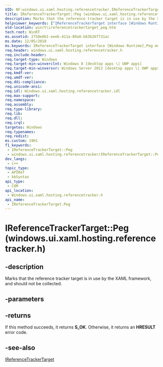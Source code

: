 ```yaml
---
UID: NF:windows.ui.xaml.hosting.referencetracker.IReferenceTrackerTarget.Peg
title: IReferenceTrackerTarget::Peg (windows.ui.xaml.hosting.referencetracker.h)
description: Marks that the reference tracker target is in use by the XAML framework, and should not be collected.
helpviewer_keywords: ["IReferenceTrackerTarget interface [Windows Runtime]","Peg method","IReferenceTrackerTarget.Peg","IReferenceTrackerTarget.xaml","IReferenceTrackerTarget::Peg","IReferenceTrackerTarget::xaml","Peg","Peg method [Windows Runtime]","Peg method [Windows Runtime]","IReferenceTrackerTarget interface","windows/IReferenceTrackerTarget::Peg","winrt.ireferencetrackertarget_peg"]
old-location: winrt\ireferencetrackertarget_peg.htm
tech.root: WinRT
ms.assetid: 2750e8b1-eeeb-411a-89a8-b63b26f731ac
ms.date: 12/05/2018
ms.keywords: IReferenceTrackerTarget interface [Windows Runtime],Peg method, IReferenceTrackerTarget.Peg, IReferenceTrackerTarget.xaml, IReferenceTrackerTarget::Peg, IReferenceTrackerTarget::xaml, Peg, Peg method [Windows Runtime], Peg method [Windows Runtime],IReferenceTrackerTarget interface, windows/IReferenceTrackerTarget::Peg, winrt.ireferencetrackertarget_peg
req.header: windows.ui.xaml.hosting.referencetracker.h
req.include-header: 
req.target-type: Windows
req.target-min-winverclnt: Windows 8 [desktop apps \| UWP apps]
req.target-min-winversvr: Windows Server 2012 [desktop apps \| UWP apps]
req.kmdf-ver: 
req.umdf-ver: 
req.ddi-compliance: 
req.unicode-ansi: 
req.idl: Windows.ui.xaml.hosting.referencetracker.idl
req.max-support: 
req.namespace: 
req.assembly: 
req.type-library: 
req.lib: 
req.dll: 
req.irql: 
targetos: Windows
req.typenames: 
req.redist: 
ms.custom: 19H1
f1_keywords:
 - IReferenceTrackerTarget::Peg
 - windows.ui.xaml.hosting.referencetracker/IReferenceTrackerTarget::Peg
dev_langs:
 - c++
topic_type:
 - APIRef
 - kbSyntax
api_type:
 - COM
api_location:
 - Windows.ui.xaml.hosting.referencetracker.h
api_name:
 - IReferenceTrackerTarget.Peg
---
```


# IReferenceTrackerTarget::Peg (windows.ui.xaml.hosting.referencetracker.h)


## -description

Marks that the reference tracker target is in use by the XAML framework, and should not be collected.

## -parameters

## -returns

If this method succeeds, it returns <b xmlns:loc="http://microsoft.com/wdcml/l10n">S_OK</b>. Otherwise, it returns an <b xmlns:loc="http://microsoft.com/wdcml/l10n">HRESULT</b> error code.

## -see-also

<a href="/windows/desktop/api/windows.ui.xaml.hosting.referencetracker/nn-windows-ui-xaml-hosting-referencetracker-ireferencetrackertarget">IReferenceTrackerTarget</a>
